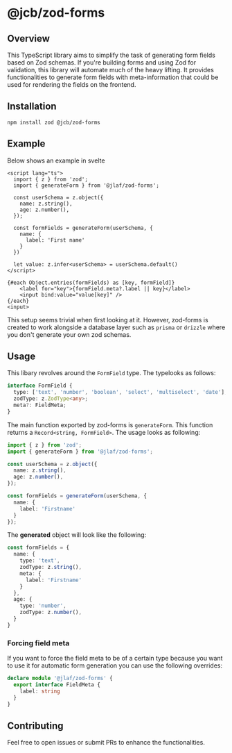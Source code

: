 # @jcb/zod-forms

## Overview
This TypeScript library aims to simplify the task of generating form fields based on Zod schemas. If you're building forms and using Zod for validation, this library will automate much of the heavy lifting. It provides functionalities to generate form fields with meta-information that could be used for rendering the fields on the frontend.

## Installation

```
npm install zod @jcb/zod-forms
```

## Example

Below shows an example in svelte

```svelte
<script lang="ts">
  import { z } from 'zod';
  import { generateForm } from '@jlaf/zod-forms';

  const userSchema = z.object({
    name: z.string(),
    age: z.number(),
  });
  
  const formFields = generateForm(userSchema, {
    name: {
      label: 'First name'
    }
  })
  
  let value: z.infer<userSchema> = userSchema.default()
</script>

{#each Object.entries(formFields) as [key, formField]}
    <label for="key">{formField.meta?.label || key}</label>
    <input bind:value="value[key]" />
{/each}
<input>
```

This setup seems trivial when first looking at it. However, zod-forms is created to work alongside a database layer such as `prisma` or `drizzle` where you don't generate your own zod schemas.

## Usage

This libary revolves around the `FormField` type. The typelooks as follows:

```typescript
interface FormField {
  type: ['text', 'number', 'boolean', 'select', 'multiselect', 'date'];
  zodType: z.ZodType<any>;
  meta?: FieldMeta;
}
```

The main function exported by zod-forms is `generateForm`. This function returns a `Record<string, FormField>`. The usage looks as following:

```typescript
import { z } from 'zod';
import { generateForm } from '@jlaf/zod-forms';

const userSchema = z.object({
  name: z.string(),
  age: z.number(),
});

const formFields = generateForm(userSchema, {
  name: {
    label: 'Firstname'
  }
});
```

The **generated** object will look like the following:

```typescript
const formFields = {
  name: {
    type: 'text',
    zodType: z.string(),
    meta: {
      label: 'Firstname'
    }
  },
  age: {
    type: 'number',
    zodType: z.number(),
  }
}
```


### Forcing field meta

If you want to force the field meta to be of a certain type because you want to use it for automatic form generation you can use the following overrides:

```typescript
declare module '@jlaf/zod-forms' {
  export interface FieldMeta {
    label: string
  }
}
```

## Contributing
Feel free to open issues or submit PRs to enhance the functionalities.
